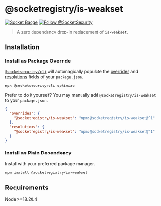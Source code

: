 # @socketregistry/is-weakset

[![Socket Badge](https://socket.dev/api/badge/npm/package/@socketregistry/is-weakset)](https://socket.dev/npm/package/@socketregistry/is-weakset)
[![Follow @SocketSecurity](https://img.shields.io/twitter/follow/SocketSecurity?style=social)](https://twitter.com/SocketSecurity)

> A zero dependency drop-in replacement of
> [`is-weakset`](https://www.npmjs.com/package/is-weakset).

## Installation

### Install as Package Override

[`@socketsecurity/cli`](https://www.npmjs.com/package/@socketsecurity/cli) will
automagically populate the
[overrides](https://docs.npmjs.com/cli/v9/configuring-npm/package-json#overrides)
and [resolutions](https://yarnpkg.com/configuration/manifest#resolutions) fields
of your `package.json`.

```sh
npx @socketsecurity/cli optimize
```

Prefer to do it yourself? You may manually add `@socketregistry/is-weakset` to
your `package.json`.

```json
{
  "overrides": {
    "@socketregistry/is-weakset": "npm:@socketregistry/is-weakset@^1"
  },
  "resolutions": {
    "@socketregistry/is-weakset": "npm:@socketregistry/is-weakset@^1"
  }
}
```

### Install as Plain Dependency

Install with your preferred package manager.

```sh
npm install @socketregistry/is-weakset
```

## Requirements

Node &gt;=18.20.4
